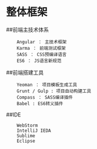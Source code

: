 # 整体框架

##前端主技术体系
```
    Angular ： 主技术框架
    Karma ： 前端测试框架
    SASS ： CSS预编译语言
    ES6 ： JS语言新规范
```	
##前端搭建工具
```
    Yeoman ： 项目模板生成工具
    Grunt / Gulp : 项目自动构建工具
    Compass ： SASS编译插件
    Babel : ES6转义插件
```
##IDE
```
    WebStorm
    IntelliJ IEDA
    Sublime
    Eclipse
```	